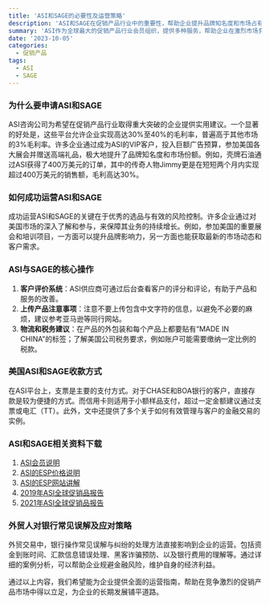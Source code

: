 ```yaml
---
title: 'ASI和SAGE的必要性及运营策略'
description: 'ASI和SAGE在促销产品行业中的重要性，帮助企业提升品牌知名度和市场占有率。'
summary: 'ASI作为全球最大的促销产品行业会员组织，提供多种服务，帮助企业在激烈市场竞争中脱颖而出。通过参与展会、广告投放以及与美国客户的深入合作，企业可以显著提升品牌知名度和销售额。案例分析展示了成功企业如何利用ASI和SAGE平台实现巨大的商业回报。'
date: '2023-10-05'
categories:
  - 促销产品
tags:
  - ASI
  - SAGE
---
```


### 为什么要申请ASI和SAGE

ASI咨询公司为希望在促销产品行业取得重大突破的企业提供实用建议。一个显著的好处是，这些平台允许企业实现高达30%至40%的毛利率，普遍高于其他市场的3%毛利率。许多企业通过成为ASI的VIP客户，投入巨额广告预算，参加美国各大展会并赠送高端礼品，极大地提升了品牌知名度和市场份额。例如，壳牌石油通过ASI获得了400万美元的订单，其中的传奇人物Jimmy更是在短短两个月内实现超过400万美元的销售额，毛利高达30%。

### 如何成功运营ASI和SAGE

成功运营ASI和SAGE的关键在于优秀的选品与有效的风险控制。许多企业通过对美国市场的深入了解和参与，来保障其业务的持续增长。例如，参加美国的重要展会和培训项目，一方面可以提升品牌影响力，另一方面也能获取最新的市场动态和客户需求。

### ASI与SAGE的核心操作

1. **客户评价系统**：ASI供应商可通过后台查看客户的评分和评论，有助于产品和服务的改善。
2. **上传产品注意事项**：注意不要上传包含中文字符的信息，以避免不必要的麻烦，建议参考亚马逊等同行网站。
3. **物流和税务建议**：在产品的外包装和每个产品上都要贴有“MADE IN CHINA”的标签；了解美国公司税务要求，例如账户可能需要缴纳一定比例的税款。

### 美国ASI和SAGE收款方式

在ASI平台上，支票是主要的支付方式。对于CHASE和BOA银行的客户，直接存款是较为便捷的方式。而信用卡则适用于小额样品支付，超过一定金额建议通过支票或电汇（TT）。此外，文中还提供了多个关于如何有效管理与客户的金融交易的实例。

### ASI和SAGE相关资料下载

1. [ASI会员说明](https://www.sageapply.com/include/pdf/ASI-membership.pdf)
2. [ASI的ESP价格说明](https://www.sageapply.com/include/pdf/ASI-price-code.pdf)
3. [ASI的ESP网站讲解](https://www.sageapply.com/include/pdf/ASI-ESP-WEBSITE.pdf)
4. [2019年ASI全球促销品报告](https://www.kmhpromo.com/asi/ASI-report-2019.pdf)
5. [2021年ASI全球促销品报告](https://www.sageapply.com/include/pdf/2021-promo-report.pdf)

### 外贸人对银行常见误解及应对策略

外贸交易中，银行操作常见误解与纠纷的处理方法直接影响到企业的运营。包括资金到账时间、汇款信息错误处理、黑客诈骗预防、以及银行费用的理解等。通过详细的案例分析，可以帮助企业规避金融风险，维护自身的经济利益。

通过以上内容，我们希望能为企业提供全面的运营指南，帮助在竞争激烈的促销产品市场中得以立足，为企业的长期发展铺平道路。
